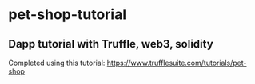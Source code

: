 # pet-shop-tutorial

## Dapp tutorial with Truffle, web3, solidity

Completed using this tutorial: https://www.trufflesuite.com/tutorials/pet-shop
